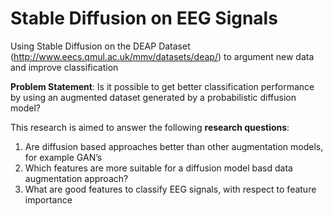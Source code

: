 # Stable Diffusion on EEG Signals
Using Stable Diffusion on the DEAP Dataset (http://www.eecs.qmul.ac.uk/mmv/datasets/deap/) to argument new data and improve classification 

**Problem Statement**: 
Is it possible to get better classification performance by using an augmented 
dataset generated by a probabilistic diffusion model?



This research is aimed to answer the following **research questions**:
1. Are diffusion based approaches better than other augmentation models, for example GAN’s
2. Which features are more suitable for a diffusion model basd data augmentation approach?
3. What are good features to classify EEG signals, with respect to feature importance

